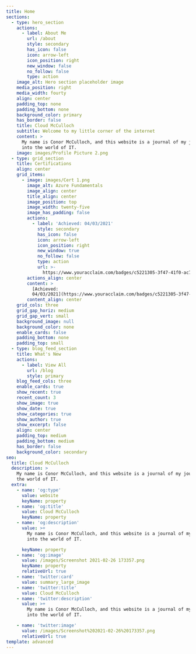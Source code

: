 ```yaml
---
title: Home
sections:
  - type: hero_section
    actions:
      - label: About Me
        url: /about
        style: secondary
        has_icon: false
        icon: arrow-left
        icon_position: right
        new_window: false
        no_follow: false
        type: action
    image_alt: Hero section placeholder image
    media_position: right
    media_width: fourty
    align: center
    padding_top: none
    padding_bottom: none
    background_color: primary
    has_border: false
    title: Cloud McCulloch
    subtitle: Welcome to my little corner of the internet
    content: >
      My name is Conor McCulloch, and this website is a journal of my journey
      into the world of IT.
    image: images/Profile Picture 2.png
  - type: grid_section
    title: Certifications
    align: center
    grid_items:
      - image: images/Cert 1.png
        image_alt: Azure Fundamentals
        image_align: center
        title_align: center
        image_position: top
        image_width: twenty-five
        image_has_padding: false
        actions:
          - label: 'Achieved: 04/03/2021'
            style: secondary
            has_icon: false
            icon: arrow-left
            icon_position: right
            new_window: true
            no_follow: false
            type: action
            url: >-
              https://www.youracclaim.com/badges/c5221305-3f47-41f0-ac77-9a9a384e2f21/public_url
        actions_align: center
        content: >
          [Achieved:
          04/03/2021](https://www.youracclaim.com/badges/c5221305-3f47-41f0-ac77-9a9a384e2f21/public_url)
        content_align: center
    grid_cols: three
    grid_gap_horiz: medium
    grid_gap_vert: small
    background_image: null
    background_color: none
    enable_cards: false
    padding_bottom: none
    padding_top: small
  - type: blog_feed_section
    title: What's New
    actions:
      - label: View All
        url: /blog
        style: primary
    blog_feed_cols: three
    enable_cards: true
    show_recent: true
    recent_count: 3
    show_image: true
    show_date: true
    show_categories: true
    show_author: true
    show_excerpt: false
    align: center
    padding_top: medium
    padding_bottom: medium
    has_border: false
    background_color: secondary
seo:
  title: Cloud McCulloch
  description: >
    My name is Conor McCulloch, and this website is a journal of my journey into
    the world of IT.
  extra:
    - name: 'og:type'
      value: website
      keyName: property
    - name: 'og:title'
      value: Cloud McCulloch
      keyName: property
    - name: 'og:description'
      value: >+
        My name is Conor McCulloch, and this website is a journal of my journey
        into the world of IT.

      keyName: property
    - name: 'og:image'
      value: /images/Screenshot 2021-02-26 173357.png
      keyName: property
      relativeUrl: true
    - name: 'twitter:card'
      value: summary_large_image
    - name: 'twitter:title'
      value: Cloud McCulloch
    - name: 'twitter:description'
      value: >+
        My name is Conor McCulloch, and this website is a journal of my journey
        into the world of IT.

    - name: 'twitter:image'
      value: /images/Screenshot%202021-02-26%20173357.png
      relativeUrl: true
template: advanced
---
```


